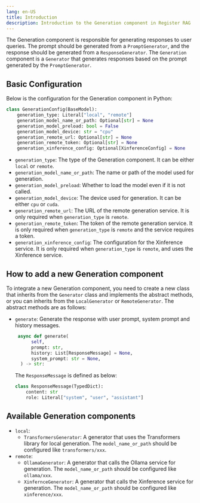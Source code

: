 ```yaml
---
lang: en-US
title: Introduction 
description: Introduction to the Generation component in Register RAG
---
```


The Generation component is responsible for generating responses to user queries. The prompt should be generated from a `PromptGenerator`, and the response should be generated from a `ResponseGenerator`. The `Generation` component is a `Generator` that generates responses based on the prompt generated by the `PromptGenerator`.

## Basic Configuration

Below is the configuration for the Generation component in Python:

```python
class GenerationConfig(BaseModel):
    generation_type: Literal["local", "remote"]
    generation_model_name_or_path: Optional[str] = None
    generation_model_preload: bool = False
    generation_model_device: str = "cpu"
    generation_remote_url: Optional[str] = None
    generation_remote_token: Optional[str] = None
    generation_xinference_config: Optional[XinferenceConfig] = None
```

- `generation_type`: The type of the Generation component. It can be either `local` or `remote`.
- `generation_model_name_or_path`: The name or path of the model used for generation.
- `generation_model_preload`: Whether to load the model even if it is not called.
- `generation_model_device`: The device used for generation. It can be either `cpu` or `cuda`.
- `generation_remote_url`: The URL of the remote generation service. It is only required when `generation_type` is `remote`.
- `generation_remote_token`: The token of the remote generation service. It is only required when `generation_type` is `remote` and the service requires a token.
- `generation_xinference_config`: The configuration for the Xinference service. It is only required when `generation_type` is `remote`, and uses the Xinference service.

## How to add a new Generation component

To integrate a new Generation component, you need to create a new class that inherits from the `Generator` class and implements the abstract methods, or you can inherits from the `LocalGenerator` or `RemoteGenerator`. The abstract methods are as follows:

- `generate`: Generate the response with user prompt, system prompt and history messages.

  ```python
   async def generate(
        self,
        prompt: str,
        history: List[ResponseMessage] = None,
        system_prompt: str = None,
    ) -> str:
  ```

  The `ResponseMessage` is defined as below:

  ```python
  class ResponseMessage(TypedDict):
      content: str
      role: Literal["system", "user", "assistant"]
  ```

## Available Generation components

- `local`:
  - `TransformersGenerator`: A generator that uses the Transformers library for local generation. The `model_name_or_path` should be configured like `transformers/xxx`.
- `remote`:
  - `OllamaGenerator`: A generator that calls the Ollama service for generation. The `model_name_or_path` should be configured like `ollama/xxx`.
  - `XinfernceGenerator`: A generator that calls the Xinference service for generation. The `model_name_or_path` should be configured like `xinference/xxx`.
